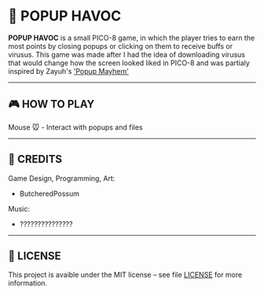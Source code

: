 # 📎 POPUP HAVOC
**POPUP HAVOC** is a small PICO-8 game, in which the player tries to earn the most points by closing popups or clicking on them to receive buffs or virusus. This game was made after I had the idea of downloading virusus that would change how the screen looked liked in PICO-8 and was partialy inspired by Zayuh's ['Popup Mayhem'](https://zayuhgames.itch.io/virus-mayhem)

---

## 🎮 HOW TO PLAY

Mouse 🐭 - Interact with popups and files



---

## 📄 CREDITS

Game Design, Programming, Art:
 - ButcheredPossum

Music:
 - ???????????????

---

## 📄 LICENSE

This project is avaible under the MIT license – see file [LICENSE](./LICENSE) for more information.

